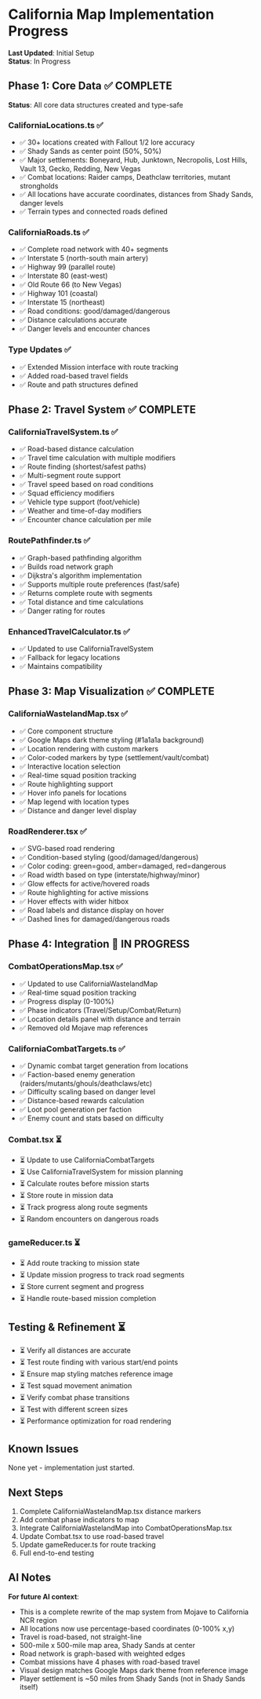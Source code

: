 # California Map Implementation Progress

**Last Updated**: Initial Setup  
**Status**: In Progress

## Phase 1: Core Data ✅ COMPLETE

**Status**: All core data structures created and type-safe

### CaliforniaLocations.ts ✅
- ✅ 30+ locations created with Fallout 1/2 lore accuracy
- ✅ Shady Sands as center point (50%, 50%)
- ✅ Major settlements: Boneyard, Hub, Junktown, Necropolis, Lost Hills, Vault 13, Gecko, Redding, New Vegas
- ✅ Combat locations: Raider camps, Deathclaw territories, mutant strongholds
- ✅ All locations have accurate coordinates, distances from Shady Sands, danger levels
- ✅ Terrain types and connected roads defined

### CaliforniaRoads.ts ✅
- ✅ Complete road network with 40+ segments
- ✅ Interstate 5 (north-south main artery)
- ✅ Highway 99 (parallel route)
- ✅ Interstate 80 (east-west)
- ✅ Old Route 66 (to New Vegas)
- ✅ Highway 101 (coastal)
- ✅ Interstate 15 (northeast)
- ✅ Road conditions: good/damaged/dangerous
- ✅ Distance calculations accurate
- ✅ Danger levels and encounter chances

### Type Updates ✅
- ✅ Extended Mission interface with route tracking
- ✅ Added road-based travel fields
- ✅ Route and path structures defined

## Phase 2: Travel System ✅ COMPLETE

### CaliforniaTravelSystem.ts ✅
- ✅ Road-based distance calculation
- ✅ Travel time calculation with multiple modifiers
- ✅ Route finding (shortest/safest paths)
- ✅ Multi-segment route support
- ✅ Travel speed based on road conditions
- ✅ Squad efficiency modifiers
- ✅ Vehicle type support (foot/vehicle)
- ✅ Weather and time-of-day modifiers
- ✅ Encounter chance calculation per mile

### RoutePathfinder.ts ✅
- ✅ Graph-based pathfinding algorithm
- ✅ Builds road network graph
- ✅ Dijkstra's algorithm implementation
- ✅ Supports multiple route preferences (fast/safe)
- ✅ Returns complete route with segments
- ✅ Total distance and time calculations
- ✅ Danger rating for routes

### EnhancedTravelCalculator.ts ✅
- ✅ Updated to use CaliforniaTravelSystem
- ✅ Fallback for legacy locations
- ✅ Maintains compatibility

## Phase 3: Map Visualization ✅ COMPLETE

### CaliforniaWastelandMap.tsx ✅
- ✅ Core component structure
- ✅ Google Maps dark theme styling (#1a1a1a background)
- ✅ Location rendering with custom markers
- ✅ Color-coded markers by type (settlement/vault/combat)
- ✅ Interactive location selection
- ✅ Real-time squad position tracking
- ✅ Route highlighting support
- ✅ Hover info panels for locations
- ✅ Map legend with location types
- ✅ Distance and danger level display

### RoadRenderer.tsx ✅
- ✅ SVG-based road rendering
- ✅ Condition-based styling (good/damaged/dangerous)
- ✅ Color coding: green=good, amber=damaged, red=dangerous
- ✅ Road width based on type (interstate/highway/minor)
- ✅ Glow effects for active/hovered roads
- ✅ Route highlighting for active missions
- ✅ Hover effects with wider hitbox
- ✅ Road labels and distance display on hover
- ✅ Dashed lines for damaged/dangerous roads

## Phase 4: Integration 🔄 IN PROGRESS

### CombatOperationsMap.tsx ✅
- ✅ Updated to use CaliforniaWastelandMap
- ✅ Real-time squad position tracking
- ✅ Progress display (0-100%)
- ✅ Phase indicators (Travel/Setup/Combat/Return)
- ✅ Location details panel with distance and terrain
- ✅ Removed old Mojave map references

### CaliforniaCombatTargets.ts ✅
- ✅ Dynamic combat target generation from locations
- ✅ Faction-based enemy generation (raiders/mutants/ghouls/deathclaws/etc)
- ✅ Difficulty scaling based on danger level
- ✅ Distance-based rewards calculation
- ✅ Loot pool generation per faction
- ✅ Enemy count and stats based on difficulty

### Combat.tsx ⏳
- ⏳ Update to use CaliforniaCombatTargets
- ⏳ Use CaliforniaTravelSystem for mission planning
- ⏳ Calculate routes before mission starts
- ⏳ Store route in mission data
- ⏳ Track progress along route segments
- ⏳ Random encounters on dangerous roads

### gameReducer.ts ⏳
- ⏳ Add route tracking to mission state
- ⏳ Update mission progress to track road segments
- ⏳ Store current segment and progress
- ⏳ Handle route-based mission completion

## Testing & Refinement ⏳

- ⏳ Verify all distances are accurate
- ⏳ Test route finding with various start/end points
- ⏳ Ensure map styling matches reference image
- ⏳ Test squad movement animation
- ⏳ Verify combat phase transitions
- ⏳ Test with different screen sizes
- ⏳ Performance optimization for road rendering

## Known Issues

None yet - implementation just started.

## Next Steps

1. Complete CaliforniaWastelandMap.tsx distance markers
2. Add combat phase indicators to map
3. Integrate CaliforniaWastelandMap into CombatOperationsMap.tsx
4. Update Combat.tsx to use road-based travel
5. Update gameReducer.ts for route tracking
6. Full end-to-end testing

## AI Notes

**For future AI context**:
- This is a complete rewrite of the map system from Mojave to California NCR region
- All locations now use percentage-based coordinates (0-100% x,y)
- Travel is road-based, not straight-line
- 500-mile x 500-mile map area, Shady Sands at center
- Road network is graph-based with weighted edges
- Combat missions have 4 phases with road-based travel
- Visual design matches Google Maps dark theme from reference image
- Player settlement is ~50 miles from Shady Sands (not in Shady Sands itself)
